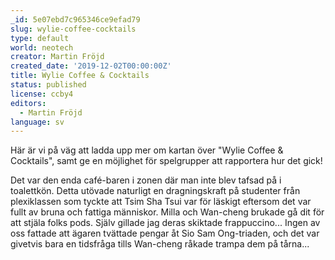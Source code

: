 ```yaml
---
_id: 5e07ebd7c965346ce9efad79
slug: wylie-coffee-cocktails
type: default
world: neotech
creator: Martin Fröjd
created_date: '2019-12-02T00:00:00Z'
title: Wylie Coffee & Cocktails
status: published
license: ccby4
editors:
  - Martin Fröjd
language: sv
---
```

Här är vi på väg att ladda upp mer om kartan över "Wylie Coffee & Cocktails", samt ge en möjlighet för spelgrupper att rapportera hur det gick!

Det var den enda café-baren i zonen där man inte blev tafsad på i toalettkön. Detta utövade naturligt en dragningskraft på studenter från plexiklassen som tyckte att  Tsim Sha Tsui var för läskigt eftersom det var fullt av bruna och fattiga människor. Milla och Wan-cheng brukade gå dit för att stjäla folks pods. Själv gillade jag deras skiktade frappuccino... Ingen av oss fattade att ägaren tvättade pengar åt Sio Sam Ong-triaden, och det var givetvis bara en tidsfråga tills Wan-cheng råkade trampa dem på tårna...
